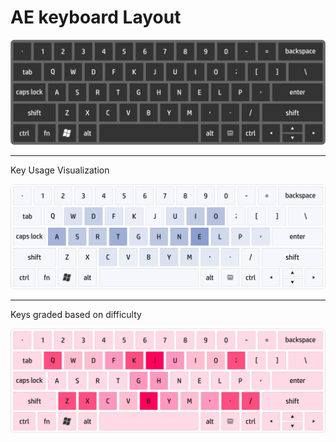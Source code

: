 # AE keyboard Layout
<p align="center">
  <img src="keybord us - eydi.png" width="600" title="Icon">
</p>
<hr>
Key Usage Visualization
<p align="center">
  <img src="Key Usage Visualization.png" width="600" title="Icon">
</p>
<hr>
Keys graded based on difficulty
<p align="center">
  <img src="Keys graded based on difficulty.png" width="600" title="Icon">
</p>
